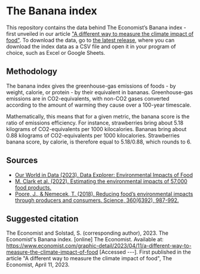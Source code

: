 # The Banana index

This repository contains the data behind The Economist’s Banana index - first unveiled in our article ["A different way to measure the climate impact of food"](https://www.economist.com/graphic-detail/2023/04/11/a-different-way-to-measure-the-climate-impact-of-food). To download the data, go to [the latest release](https://github.com/TheEconomist/banana-index-data/releases), where you can download the index data as a CSV file and open it in your program of choice, such as Excel or Google Sheets.

## Methodology
The banana index gives the greenhouse-gas emissions of foods - by weight, calorie, or protein - by their equivalent in bananas. Greenhouse-gas emissions are in CO2-equivalents, with non-CO2 gases converted according to the amount of warming they cause over a 100-year timescale. 

Mathematically, this means that for a given metric, the banana score is the ratio of emissions efficiency. For instance, strawberries bring about 5.18 kilograms of CO2-equivalents per 1000 kilocalories. Bananas bring about 0.88 kilograms of CO2-equivalents per 1000 kilocalories. Strawberries banana score, by calorie, is therefore equal to 5.18/0.88, which rounds to 6.

## Sources 
* [Our World in Data (2023). Data Explorer: Environmental Impacts of Food](https://ourworldindata.org/explorers/food-footprints)
* [M. Clark et al. (2022). Estimating the environmental impacts of 57,000 food products.](https://www.pnas.org/doi/full/10.1073/pnas.2120584119)
* [Poore, J., & Nemecek, T. (2018). Reducing food’s environmental impacts through producers and consumers. Science, 360(6392), 987-992.](https://www.science.org/doi/10.1126/science.aaq0216) 

## Suggested citation
The Economist and Solstad, S. (corresponding author), 2023. The Economist's Banana index. [online] The Economist. Available at: https://www.economist.com/graphic-detail/2023/04/11/a-different-way-to-measure-the-climate-impact-of-food [Accessed ---]. First published in the article "A different way to measure the climate impact of food", The Economist, April 11, 2023.
